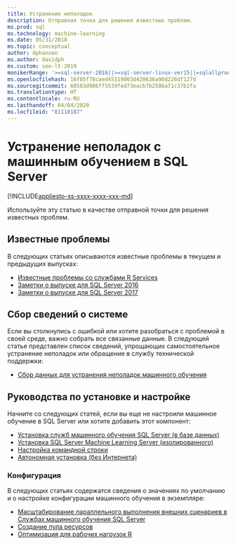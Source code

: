 ```yaml
---
title: Устранение неполадок
description: Отправная точка для решения известных проблем.
ms.prod: sql
ms.technology: machine-learning
ms.date: 05/31/2018
ms.topic: conceptual
author: dphansen
ms.author: davidph
ms.custom: seo-lt-2019
monikerRange: '>=sql-server-2016||>=sql-server-linux-ver15||=sqlallproducts-allversions'
ms.openlocfilehash: 16f85f78caed45119003d420636a90d226df127d
ms.sourcegitcommit: 68583d986ff5539fed73eacb7b2586a71c37b1fa
ms.translationtype: HT
ms.contentlocale: ru-RU
ms.lasthandoff: 04/04/2020
ms.locfileid: "81118187"
---
```

# <a name="troubleshoot-machine-learning-in-sql-server"></a>Устранение неполадок с машинным обучением в SQL Server
[!INCLUDE[appliesto-ss-xxxx-xxxx-xxx-md](../includes/appliesto-ss-xxxx-xxxx-xxx-md.md)]

Используйте эту статью в качестве отправной точки для решения известных проблем.

## <a name="known-issues"></a>Известные проблемы

В следующих статьях описываются известные проблемы в текущем и предыдущих выпусках:

+ [Известные проблемы со службами R Services](../machine-learning/known-issues-for-sql-server-machine-learning-services.md)
+ [Заметки о выпуске для SQL Server 2016](../sql-server/sql-server-2016-release-notes.md)
+ [Заметки о выпуске для SQL Server 2017](../sql-server/sql-server-2017-release-notes.md)

## <a name="how-to-gather-system-information"></a>Сбор сведений о системе

Если вы столкнулись с ошибкой или хотите разобраться с проблемой в своей среде, важно собрать все связанные данные. В следующей статье представлен список сведений, упрощающих самостоятельное устранение неполадок или обращение в службу технической поддержки:

+ [Сбор данных для устранения неполадок машинного обучения](data-collection-ml-troubleshooting-process.md)

## <a name="setup-and-configuration-guides"></a>Руководства по установке и настройке

Начните со следующих статей, если вы еще не настроили машинное обучение в SQL Server или хотите добавить этот компонент:

+ [Установка служб машинного обучения SQL Server (в базе данных)](install/sql-machine-learning-services-windows-install.md)
+ [Установка SQL Server Machine Learning Server (изолированного)](install/sql-machine-learning-standalone-windows-install.md)
+ [Настройка командной строки](install/sql-ml-component-commandline-install.md)
+ [Автономная установка (без Интернета)](install/sql-ml-component-install-without-internet-access.md)

### <a name="configuration"></a>Конфигурация

В следующих статьях содержатся сведения о значениях по умолчанию и о настройке конфигурации машинного обучения в экземпляре:

+ [Масштабирование параллельного выполнения внешних сценариев в Службах машинного обучения SQL Server](administration/scale-concurrent-execution-external-scripts.md)   
+ [Создание пула ресурсов](administration/create-external-resource-pool.md)
+ [Оптимизация для рабочих нагрузок R](r/operationalizing-your-r-code.md)
